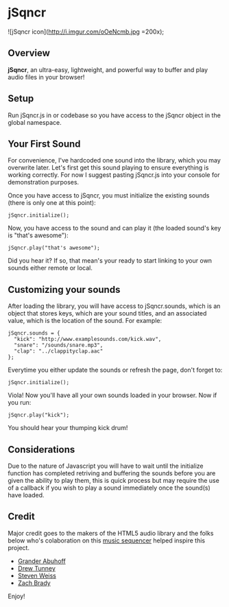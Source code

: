 # jSqncr
![jSqncr icon](http://i.imgur.com/oOeNcmb.jpg =200x);
## Overview
**jSqncr**, an ultra-easy, lightweight, and powerful way to buffer and play audio files in your browser!
## Setup
Run jSqncr.js in or codebase so you have access to the jSqncr object in the global namespace.
## Your First Sound
For convenience, I've hardcoded one sound into the library, which you may overwrite later. Let's first get this sound playing to ensure everything is working correctly. For now I suggest pasting jSqncr.js into your console for demonstration purposes.

Once you have access to jSqncr, you must initialize the existing sounds (there is only one at this point):

	jSqncr.initialize();

Now, you have access to the sound and can play it (the loaded sound's key is "that's awesome"):
	
	jSqncr.play("that's awesome");

Did you hear it? If so, that mean's your ready to start linking to your own sounds either remote or local.
## Customizing your sounds
After loading the library, you will have access to jSqncr.sounds, which is an object that stores keys, which are your sound titles, and an associated value, which is the location of the sound. For example:

    jSqncr.sounds = {
      "kick": "http://www.examplesounds.com/kick.wav",
      "snare": "/sounds/snare.mp3",
      "clap": "../clappityclap.aac"    
  	};

Everytime you either update the sounds or refresh the page, don't forget to:

	jSqncr.initialize();

Viola! Now you'll have all your own sounds loaded in your browser. Now if you run:

	jSqncr.play("kick");

You should hear your thumping kick drum!
## Considerations
Due to the nature of Javascript you will have to wait until the initialize function has completed retriving and buffering the sounds before you are given the ability to play them, this is quick process but may require the use of a callback if you wish to play a sound immediately once the sound(s) have loaded.
## Credit
Major credit goes to the makers of the HTML5 audio library and the folks below who's colaboration on this [music sequencer](jSequencr.herokuapp.com) helped inspire this project.

* [Grander Abuhoff](http://github.com/cranbury)
* [Drew Tunney](http://github.com/Tunneylax20)
* [Steven Weiss](http://github.com/stevenaweiss)
* [Zach Brady](http://github.com/zzzbra)

Enjoy!

